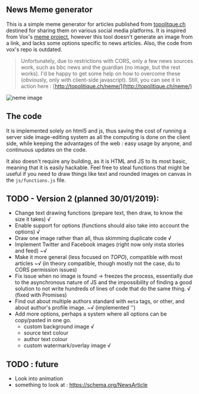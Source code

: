 News Meme generator
----

This is a simple meme generator for articles published from [topolitque.ch](http://www.topolitique.ch) destined for sharing them on various social media platforms. It is inspired from Vox's [meme project](https://github.com/voxmedia/meme), however this tool doesn't generate an image from a link, and lacks some options specific to news articles. Also, the code from vox's repo is outdated.

> Unfortunately, due to restrictions with CORS, only a few news sources work, such as bbc news and the guardian (no image, but the rest works). I'd be happy to get some help on how to overcome these (obviously, only with client-side javascript). Still, you can see it in action here : [http://topolitique.ch/neme/](http://topolitique.ch/neme/)

![neme image](https://github.com/the-duck/neme/raw/master/screenshot.png)

## The code

It is implemented solely on html5 and js, thus saving the cost of running a server side image-editing system as all the computing is done on the client side, while keeping the advantages of the web : easy usage by anyone, and continuous updates on the code.

It also doesn't require any building, as it is HTML and JS to its most basic, meaning that it is easily hackable. Feel free to steal functions that might be useful if you need to draw things like text and rounded images on canvas in the `js/functions.js` file.

##  TODO - Version 2 (planned 30/01/2019):
* Change text drawing functions (prepare text, then draw, to know the size it takes) √
* Enable support for options (functions should also take into account the options) √
* Draw one image rather than all, thus skimming duplicate code √
* Implement Twitter and Facebook images (right now only insta stories and feed) ~√
* Make it more general (less focused on *TOPO*), compatible with most articles ~√ (in theory compatible, though mostly not the case, du to CORS permission issues)
* Fix issue when no image is found -> freezes the process, essentially due to the asynchronous nature of JS and the impossibility of finding a good solution to not write hundreds of lines of code that do the same thing. √ (fixed with Promises)
* Find out about multiple authors standard with `meta` tags, or other, and about author's profile image. ~√ (implemented '<a rel="author">')
* Add more options, perhaps a system where all options can be copy/pasted in one go.
  - custom background image √
  - source text colour
  - author text colour
  - custom watermark/overlay image √

## TODO : future
* Look into animation
* something to look at : https://schema.org/NewsArticle
